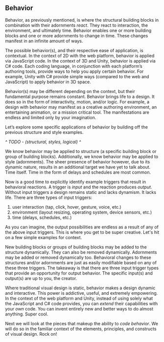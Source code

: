 ## Behavior

Behavior, as previously mentioned, is where the structural building blocks in combination with their adornments *react*. They react to interaction, the environment, and ultimately time. Behavior enables one or more building blocks and one or more adornments to change in time. These changes manifest in an infinite amount of ways.

The possible behavior(s), and their respective ease of application, is contextual. In the context of 2D with the web platform, behavior is applied via JavaScript code. In the context of 3D and Unity, behavior is applied via C# code. Each coding language, in conjunction with each platform’s authoring tools, provide ways to help you apply certain behavior. For example, Unity with C# provide simple ways (compared to the web and JavaScript) to apply behavior in 3D space.

Behavior(s) may be different depending on the context, but their fundamental purpose remains constant. Behavior brings life to a design. It does so in the form of interactivity, motion, and/or logic. For example, a design with behavior may manifest as a creative authoring environment, an entertaining animation, or a mission critical tool. The manifestations are endless and limited only by your imagination.

Let’s explore some specific applications of behavior by building off the previous structure and style examples.

 *^ TODO - (structural, styles, logical) ^*

We know behavior may be applied to structure (a specific building block or group of building blocks). Additionally, we know behavior may be applied to style (adornments). The sheer presence of behavior however, due to its dynamic nature, results in an additional target we have yet to talk about. Time itself. Time in the form of delays and schedules are most common.

Now is a good time to explicitly identify example triggers that result in behavioral reactions. A trigger is *input* and the reaction produces *output*. Without input triggers a design remains static and lacks dynamism. It lacks life. There are three types of input triggers:

1. user interaction (tap, click, hover, gesture, voice, etc.)
2. environment (layout resizing, operating system, device sensors, etc.)
3. time (delays, schedules, etc.)

As you can imagine, the output possibilities are endless as a result of any of the above input triggers. This is where you get to be super creative. Let's hit on a few simple examples for context.

New building blocks or groups of building blocks may be added to the structure dynamically. They can also be removed dynamically. Adornments may be added or removed dynamically too. Behavioral changes to these structures and/or adornments are just as easily modifiable based on any of these three triggers. The takeaway is that there are three input trigger types that provide an opportunity for output behavior. The specific input(s) and output(s) are up to you, the creator.

Where traditional visual design is static, behavior makes a design dynamic and interactive. This power is addictive, useful, and extremely empowering. In the context of the web platform and Unity, instead of using solely what the JavaScript and C# code provides, you can *extend* their capabilities with your *own* code. You can invent entirely new and better ways to do almost anything. Super cool.

Next we will look at the pieces that makeup the ability to *code behavior*. We will do so in the familiar context of the elements, principles, and constructs of visual design. Rock on!
